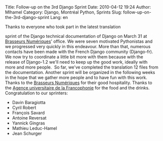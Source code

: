 Title: Follow-up on the 3rd Django Sprint
Date: 2010-04-12 19:24
Author: Mlhamel
Category: Django, Montréal Python, Sprints
Slug: follow-up-on-the-3rd-django-sprint
Lang: en

<!--:en-->Thanks to everyone who took part in the latest translation
sprint of the Django technical documentation of Django on March 31 at
[Brasseurs Numériques][]' office. We were seven motivated Pythonistas
and we progressed very quickly in this endeavour. More than that,
numerous contacts have been made with the French Django community
(Django-fr).  We now try to coordinate a little bit more with them
because with the release of Django-1.2 we'll need to keep up the good
work, ideally with more and more people.  So far, we've completed the
translation 12 files from the documentation. Another sprint will be
organized in the following weeks in the hope that we gather more people
and to have fun with this work. Thanks to the [Brasseurs Numériques][]
for their good hospitality. Thanks to the [Agence universitaire de la
Francophonie][] for the food and the drinks. Congratulation to our
sprinters:

-   Davin Baragiotta
-   Cyril Robert
-   François Savard
-   Antoine Reversat
-   Yannick Gingras
-   Mathieu Leduc-Hamel
-   Jean Schurger

  [Brasseurs Numériques]: http://ajah.ca
  [Agence universitaire de la Francophonie]: http://auf.org
